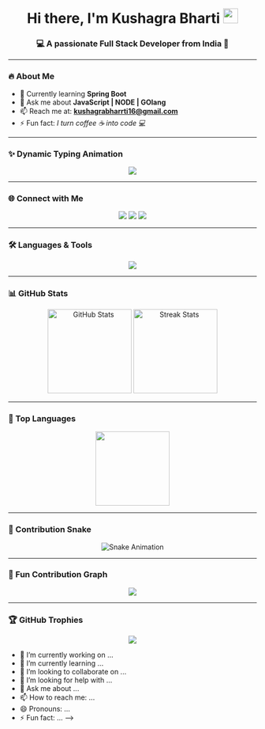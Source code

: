
<!--
**kushagr-a/kushagr-a** is a ✨ _special_ ✨ repository because its `README.md` (this file) appears on your GitHub profile.

Here are some ideas to get you started:
<!-- Profile README for SKS-0212 -->

<h1 align="center">
  Hi there, I'm Kushagra Bharti <img src="https://raw.githubusercontent.com/MartinHeinz/MartinHeinz/master/wave.gif" width="30px">
</h1>

<h3 align="center">💻 A passionate Full Stack Developer from India 🚀</h3>

---

### 🔥 About Me
- 🌱 Currently learning **Spring Boot**
- 💬 Ask me about **JavaScript | NODE | GOlang**
- 📫 Reach me at: **kushagrabharrti16@gmail.com**
- ⚡ Fun fact: *I turn coffee ☕ into code 💻*

---

### ✨ Dynamic Typing Animation
<p align="center">
  <a href="https://github.com/DenverCoder1/readme-typing-svg">
    <img src="https://readme-typing-svg.herokuapp.com?font=Fira+Code&size=25&duration=3000&pause=1000&color=F75C7E&center=true&vCenter=true&width=600&lines=Full+Stack+Developer;Java+%7C+Spring+Boot+%7C+Flutter;Open+Source+Contributor;Tech+Enthusiast;Always+Learning+New+Things">
  </a>
</p>

---

### 🌐 Connect with Me
<p align="center">
  <a href="#"><img src="https://img.icons8.com/color/48/000000/linkedin.png"/></a>
  <a href="#"><img src="https://img.icons8.com/color/48/000000/twitter.png"/></a>
  <a href="#"><img src="https://img.icons8.com/color/48/000000/github.png"/></a>
</p>

---

### 🛠 Languages & Tools
<p align="center"> 
  <img src="https://skillicons.dev/icons?i=java,spring,flutter,dart,ts,js,react,nodejs,express,mongodb,mysql,redis,git,github,heroku,linux,c,cpp,html,css&theme=dark" />
</p>

---

### 📊 GitHub Stats
<p align="center">
  <img src="https://github-readme-stats.vercel.app/api?username=SKS-0212&show_icons=true&theme=radical" alt="GitHub Stats" height="170"/>
  <img src="https://github-readme-streak-stats.herokuapp.com/?user=SKS-0212&theme=radical" alt="Streak Stats" height="170"/>
</p>

---

### 🚀 Top Languages
<p align="center">
  <img src="https://github-readme-stats.vercel.app/api/top-langs/?username=SKS-0212&layout=compact&theme=radical" height="150"/>
</p>

---

### 🐍 Contribution Snake
<p align="center">
  <img src="https://github.com/SKS-0212/SKS-0212/blob/output/github-contribution-grid-snake.svg" alt="Snake Animation"/>
</p>

---

### 🎉 Fun Contribution Graph
<p align="center">
  <img src="https://github-readme-activity-graph.vercel.app/graph?username=SKS-0212&theme=react-dark&hide_border=true&area=true" />
</p>

---

### 🏆 GitHub Trophies
<p align="center">
  <img src="https://github-profile-trophy.vercel.app/?username=SKS-0212&theme=radical&no-frame=true&margin-w=15&margin-h=15" />
</p>

- 🔭 I’m currently working on ...
- 🌱 I’m currently learning ...
- 👯 I’m looking to collaborate on ...
- 🤔 I’m looking for help with ...
- 💬 Ask me about ...
- 📫 How to reach me: ...
- 😄 Pronouns: ...
- ⚡ Fun fact: ...
-->
